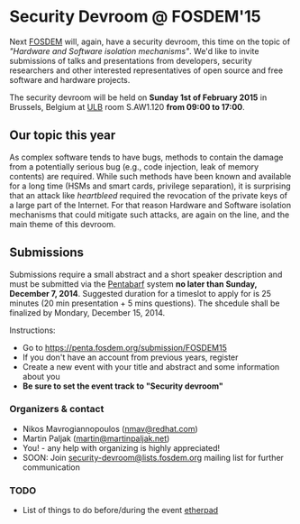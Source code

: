# Security Devroom @ FOSDEM'15

Next [FOSDEM](https://fosdem.org/2015/) will, again, have a security devroom, this time on the topic of _"Hardware and Software isolation mechanisms"_. We'd like to invite submissions of talks and presentations from developers, security researchers and other interested representatives of open source and free software and hardware projects.

The security devroom will be held on **Sunday 1st of February 2015** in Brussels, Belgium at [ULB](http://www.ulb.ac.be/) room S.AW1.120 **from 09:00 to 17:00**.

## Our topic this year

As complex software tends to have bugs, methods to contain the damage from a
potentially serious bug (e.g., code injection, leak of memory contents) are 
required. While such methods have been known and available for a long time (HSMs and
smart cards, privilege separation), it is surprising that an attack like
_heartbleed_ required the revocation of the private keys of a large part of the
Internet. For that reason Hardware and Software isolation mechanisms that could
mitigate such attacks, are again on the line, and the main theme of this devroom. 

## Submissions

Submissions require a small abstract and a short speaker description and must be submitted via the [Pentabarf](https://penta.fosdem.org) system **no later than Sunday, December 7, 2014**. Suggested duration for a timeslot to apply for is 25 minutes (20 min presentation + 5 mins questions). The shcedule shall be finalized by Mondary, December 15, 2014.

Instructions:

  - Go to https://penta.fosdem.org/submission/FOSDEM15
  - If you don't have an account from previous years, register
  - Create a new event with your title and abstract and some information about you
  - __Be sure to set the event track to "Security devroom"__



### Organizers & contact

  * Nikos Mavrogiannopoulos (nmav@redhat.com)
  * Martin Paljak (martin@martinpaljak.net)
  * You! - any help with organizing is highly appreciated!
  * SOON: Join [security-devroom@lists.fosdem.org](https://lists.fosdem.org/listinfo/security-devroom-not-yet-available) mailing list for further communication

### TODO
  * List of things to do before/during the event [etherpad](https://piratenpad.de/f7bOkTtAa2)


  
 
